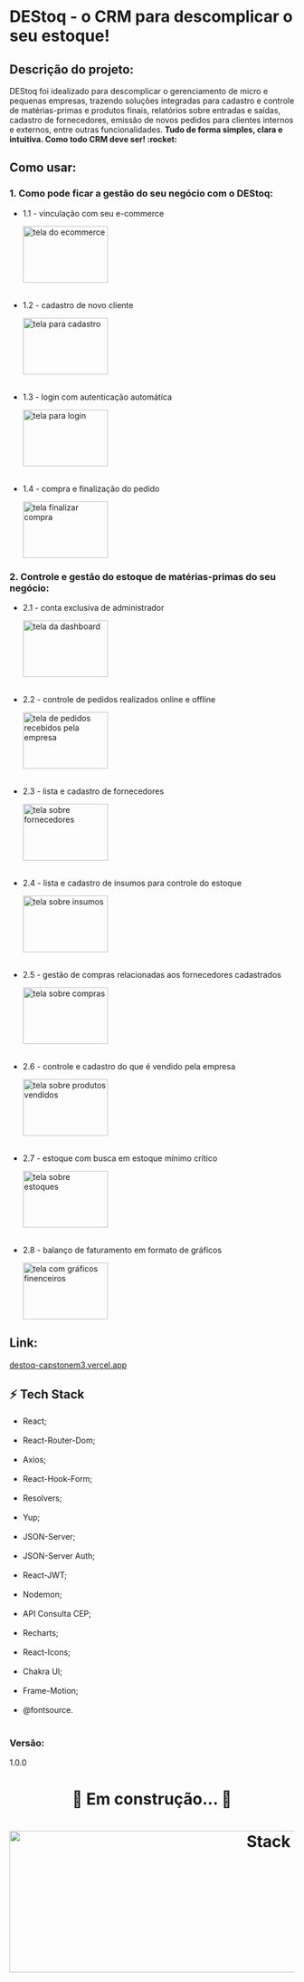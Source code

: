 # DEStoq - o CRM para descomplicar o seu estoque!
## Descrição do projeto:
<p align="left">DEStoq foi idealizado para descomplicar o gerenciamento de micro e pequenas empresas, trazendo soluções integradas para cadastro e controle de matérias-primas e produtos finais, relatórios sobre entradas e saídas, cadastro de fornecedores, emissão de novos pedidos para clientes internos e externos, entre outras funcionalidades. 
<strong>Tudo de forma simples, clara e intuitiva. Como todo CRM deve ser! :rocket:</strong></p>

## Como usar:
### 1. Como pode ficar a gestão do seu negócio com o DEStoq:
<ul>
	<li> 1.1 - vinculação com seu e-commerce
		<p><img src="" alt="tela do ecommerce" height="100" width="150" /></p>
	</li>
	<br>
	<li> 1.2 - cadastro de novo cliente
		<p><img src="" alt="tela para cadastro" height="100" width="150" /></p>
	</li>
	<br>
	<li> 1.3 - login com autenticação automática
		<p><img src="" alt="tela para login" height="100" width="150" /></p>
	</li>
	<br>
	<li> 1.4 - compra e finalização do pedido
		<p><img src="" alt="tela finalizar compra" height="100" width="150" /></p>
	</li>
</ul>

### 2. Controle e gestão do estoque de matérias-primas do seu negócio:
<ul>
	<li> 2.1 - conta exclusiva de administrador
		<p><img src="" alt="tela da dashboard" height="100" width="150" /></p>
	</li>
	<br>
	<li> 2.2 - controle de pedidos realizados online e offline
		<p><img src="" alt="tela de pedidos recebidos pela empresa" height="100" width="150" /></p>
	</li>
	<br>
	<li> 2.3 - lista e cadastro de fornecedores
		<p><img src="" alt="tela sobre fornecedores" height="100" width="150" /></p>
	</li>
	<br>
	<li> 2.4 - lista e cadastro de insumos para controle do estoque
		<p><img src="" alt="tela sobre insumos" height="100" width="150" /></p>
	</li>
	<br>
	<li> 2.5 - gestão de compras relacionadas aos fornecedores cadastrados
		<p><img src="" alt="tela sobre compras" height="100" width="150" /></p>
	</li>
	<br>
	<li> 2.6 - controle e cadastro do que é vendido pela empresa
		<p><img src="" alt="tela sobre produtos vendidos" height="100" width="150" /></p>
	</li>
	<br>
	<li> 2.7 - estoque com busca em estoque mínimo crítico
		<p><img src="" alt="tela sobre estoques" height="100" width="150" /></p>
	</li>
	<br>
	<li> 2.8 - balanço de faturamento em formato de gráficos
		<p><img src="" alt="tela com gráficos finenceiros" height="100" width="150" /></p>
	</li>
</ul>

## Link:
<p><a href="destoq-capstonem3.vercel.app">destoq-capstonem3.vercel.app</a></p>

## :zap: Tech Stack
<ul>
	<li>React;</li>
	<br>
	<li>React-Router-Dom;</li>
	<br>
	<li>Axios;</li>
	<br>
	<li>React-Hook-Form;</li>
	<br>
	<li>Resolvers;</li>
	<br>
	<li>Yup;</li>
	<br>
	<li>JSON-Server;</li>
	<br>
	<li>JSON-Server Auth;</li>
	<br>
	<li>React-JWT;</li>
	<br>
	<li>Nodemon;</li>
	<br>
	<li>API Consulta CEP;</li>
	<br>
	<li>Recharts;</li>
	<br>
	<li>React-Icons;</li>
	<br>
	<li>Chakra UI;</li>
	<br>
	<li>Frame-Motion;</li>
	<br>
	<li>@fontsource.</li>
	<br>
</ul>

### Versão:
<p>1.0.0</p>

<h1 align="center">
	🚧  Em construção...  🚧
</h1>
<h1 align="center">
  <img src="https://www.cloudways.com/blog/wp-content/uploads/20-Best-Web-Design-Tools-for-Design-Agencies.jpg" alt="Stack" height="250" width="900px">
  <br>
</h1>

